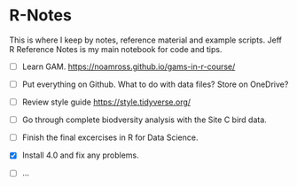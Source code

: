 # R-Notes

This is where I keep by notes, reference material and example scripts. 
Jeff R Reference Notes is my main notebook for code and tips.   

- [ ] Learn GAM. <https://noamross.github.io/gams-in-r-course/>
- [ ] Put everything on Github. What to do with data files? Store on OneDrive?
- [ ] Review style guide <https://style.tidyverse.org/>
- [ ] Go through complete biodversity analysis with the Site C bird data.
- [ ] Finish the final excercises in R for Data Science.
- [x] Install 4.0 and fix any problems.
- [ ] ...



